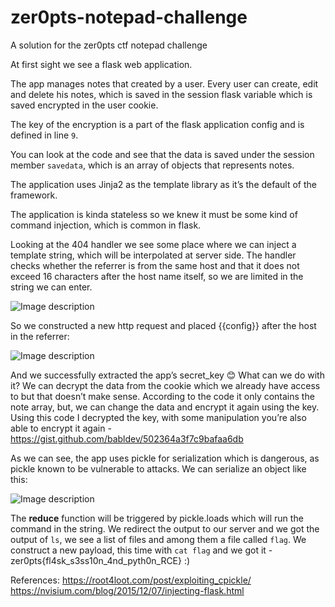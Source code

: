 # zer0pts-notepad-challenge
A solution for the zer0pts ctf notepad challenge

At first sight we see a flask web application.

The app manages notes that created by a user. Every user can create, edit and delete his notes, which is saved in the session flask variable which is saved encrypted in the user cookie. 

The key of the encryption is a part of the flask application config and is defined in line `9`.

You can look at the code and see that the data is saved under the session member `savedata`, which is an array of objects that represents notes.

The application uses Jinja2 as the template library as it’s the default of the framework. 

The application is kinda stateless so we knew it must be some kind of command injection, which is common in flask.

Looking at the 404 handler we see some place where we can inject a template string, which will be interpolated at server side. The handler checks whether the referrer is from the same host and that it does not exceed 16 characters after the host name itself, so we are limited in the string we can enter.

![Image description](https://i.imgur.com/NxsyZmN.png)

So we constructed a new http request and placed {{config}} after the host in the referrer:

![Image description](https://i.imgur.com/FZuKqHK.png)

And we successfully extracted the app’s secret_key 😊
What can we do with it? We can decrypt the data from the cookie which we already have access to but that doesn’t make sense. According to the code it only contains the note array, but, we can change the data and encrypt it again using the key.
Using this code I decrypted the key, with some manipulation you’re also able to encrypt it again - https://gist.github.com/babldev/502364a3f7c9bafaa6db

As we can see, the app uses pickle for serialization which is dangerous, as pickle known to be vulnerable to attacks.
We can serialize an object like this:

![Image description](https://i.imgur.com/WicXOME.png)

The __reduce__ function will be triggered by pickle.loads which will run the command in the string. We redirect the output to our server and we got the output of `ls`, we see a list of files and among them a file called `flag`. We construct a new payload, this time with `cat flag` and we got it - zer0pts{fl4sk_s3ss10n_4nd_pyth0n_RCE} :)

References:
https://root4loot.com/post/exploiting_cpickle/
https://nvisium.com/blog/2015/12/07/injecting-flask.html

